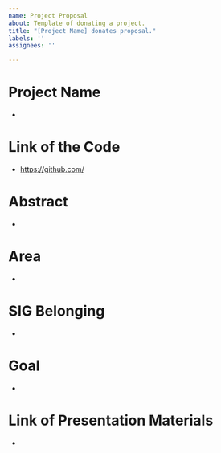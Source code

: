 ```yaml
---
name: Project Proposal
about: Template of donating a project.
title: "[Project Name] donates proposal."
labels: ''
assignees: ''

---
```


# Project Name
- 
# Link of the Code
- https://github.com/
# Abstract
- 
# Area
- 
# SIG Belonging
- 
# Goal
- 
# Link of Presentation Materials
-
